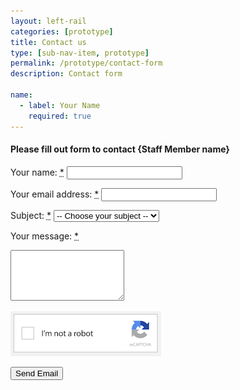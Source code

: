 ```yaml
---
layout: left-rail
categories: [prototype]
title: Contact us 
type: [sub-nav-item, prototype]
permalink: /prototype/contact-form
description: Contact form

name: 
  - label: Your Name
    required: true
---
```

#### Please fill out form to contact {Staff Member name}

<label class="usa-label"> Your name: 
<abbr title="required" class="usa-hint usa-hint--required">*</abbr></label>
<input class="usa-input"/>

<label class="usa-label"> Your email address: 
<abbr title="required" class="usa-hint usa-hint--required">*</abbr></label>
<input class="usa-input"/>

<label class="usa-label"> Subject: 
<abbr title="required" class="usa-hint usa-hint--required">*</abbr></label>
<select class="usa-select" id="subject" name="subject">
    <option value>-- Choose your subject --</option>  
</select>

<label class="usa-label"> Your message: 
<abbr title="required" class="usa-hint usa-hint--required">*</abbr></label>
<textarea
        class="usa-textarea usa-character-count__field"
        id="with-hint-textarea"
        maxlength="50"
        name="with-hint-textarea"
        rows="5"
        aria-describedby="with-hint-textarea-info with-hint-textarea-hint"
      ></textarea>



![CAPTCHA HERE!!](/assets/icons/captcha.png)

<button type="" class="usa-button">Send Email</button>